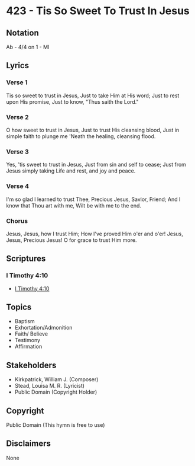 # 423 - Tis So Sweet To Trust In Jesus

## Notation

Ab - 4/4 on 1 - MI

## Lyrics

### Verse 1

Tis so sweet to trust in Jesus, Just to take Him at His word; Just to rest upon His promise, Just to know, "Thus saith the Lord."

### Verse 2

O how sweet to trust in Jesus, Just to trust His cleansing blood, Just in simple faith to plunge me 'Neath the healing, cleansing flood.

### Verse 3

Yes, 'tis sweet to trust in Jesus, Just from sin and self to cease; Just from Jesus simply taking  Life and rest, and joy and peace. 

### Verse 4

I'm so glad I learned to trust Thee, Precious Jesus, Savior, Friend; And I know that Thou art with me, Wilt be with me to the end.

### Chorus

Jesus, Jesus, how I trust Him; How I've proved Him o'er and o'er! Jesus, Jesus, Precious Jesus! O for grace to trust Him more.


## Scriptures

### I Timothy 4:10

- [I Timothy 4:10](https://www.biblegateway.com/passage/?search=I%20Timothy%204%3A10)


## Topics

- Baptism
- Exhortation/Admonition
- Faith/ Believe
- Testimony
- Affirmation

## Stakeholders

- Kirkpatrick, William J. (Composer)
- Stead, Louisa M. R. (Lyricist)
- Public Domain (Copyright Holder)

## Copyright

Public Domain
(This hymn is free to use)

## Disclaimers

None

